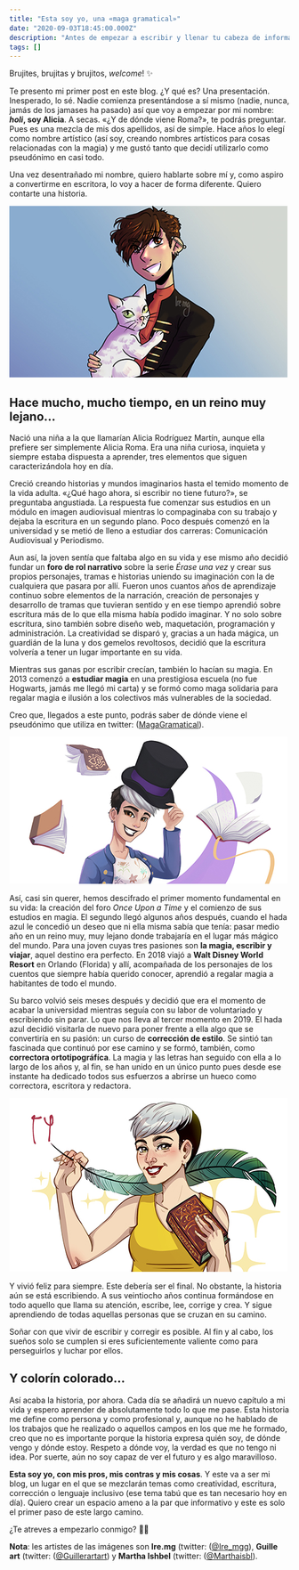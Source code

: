 ```yaml
---
title: "Esta soy yo, una «maga gramatical»"
date: "2020-09-03T18:45:00.000Z"
description: "Antes de empezar a escribir y llenar tu cabeza de información y de cosas varias, me gustaría presentarme. Holi, soy Alicia y, aunque mi apellido real no es Roma, queda chulo, ¿no?"
tags: []
---
```

Brujites, brujitas y brujitos, _welcome_! ✨

Te presento mi primer post en este blog. ¿Y qué es? Una presentación. Inesperado, lo sé. Nadie comienza presentándose a sí mismo (nadie, nunca, jamás de los jamases ha pasado) así que voy a empezar por mi nombre: **_holi_, soy Alicia**. A secas. «¿Y de dónde viene Roma?», te podrás preguntar. Pues es una mezcla de mis dos apellidos, así de simple. Hace años lo elegí como nombre artístico (así soy, creando nombres artísticos para cosas relacionadas con la magia) y me gustó tanto que decidí utilizarlo como pseudónimo en casi todo.

Una vez desentrañado mi nombre, quiero hablarte sobre mí y, como aspiro a convertirme en escritora, lo voy a hacer de forma diferente. Quiero contarte una historia. 

![Artista: Ire.mg.](./Ali-1.jpg)


## Hace mucho, mucho tiempo, en un reino muy lejano...

Nació una niña a la que llamarían Alicia Rodríguez Martín, aunque ella prefiere ser simplemente Alicia Roma. Era una niña curiosa, inquieta y siempre estaba dispuesta a aprender, tres elementos que siguen caracterizándola hoy en día.

Creció creando historias y mundos imaginarios hasta el temido momento de la vida adulta. «¿Qué hago ahora, si escribir no tiene futuro?», se preguntaba angustiada. La respuesta fue comenzar sus estudios en un módulo en imagen audiovisual mientras lo compaginaba con su trabajo y dejaba la escritura en un segundo plano. Poco después comenzó en la universidad y se metió de lleno a estudiar dos carreras: Comunicación Audiovisual y Periodismo.

Aun así, la joven sentía que faltaba algo en su vida y ese mismo año decidió fundar un **foro de rol narrativo** sobre la serie _Érase una vez_ y crear sus propios personajes, tramas e historias uniendo su imaginación con la de cualquiera que pasara por allí. Fueron unos cuantos años de aprendizaje continuo sobre elementos de la narración, creación de personajes y desarrollo de tramas que tuvieran sentido y en ese tiempo aprendió sobre escritura más de lo que ella misma había podido imaginar. Y no solo sobre escritura, sino también sobre diseño web, maquetación, programación y administración. La creatividad se disparó y, gracias a un hada mágica, un guardián de la luna y dos gemelos revoltosos, decidió que la escritura volvería a tener un lugar importante en su vida.

Mientras sus ganas por escribir crecían, también lo hacían su magia. En 2013 comenzó a **estudiar magia** en una prestigiosa escuela (no fue Hogwarts, jamás me llegó mi carta) y se formó como maga solidaria para regalar magia e ilusión a los colectivos más vulnerables de la sociedad. 

Creo que, llegados a este punto, podrás saber de dónde viene el pseudónimo que utiliza en twitter: ([MagaGramatical](https://twitter.com/MagaGramatical)).

![Artista: Guille art.](./Ali-2.jpg)

Así, casi sin querer, hemos descifrado el primer momento fundamental en su vida: la creación del foro _Once Upon a Time_ y el comienzo de sus estudios en magia. El segundo llegó algunos años después, cuando el hada azul le concedió un deseo que ni ella misma sabía que tenía: pasar medio año en un reino muy, muy lejano donde trabajaría en el lugar más mágico del mundo. Para una joven cuyas tres pasiones son **la magia, escribir y viajar**, aquel destino era perfecto. En 2018 viajó a **Walt Disney World Resort** en Orlando (Florida) y allí, acompañada de los personajes de los cuentos que siempre había querido conocer, aprendió a regalar magia a habitantes de todo el mundo. 

Su barco volvió seis meses después y decidió que era el momento de acabar la universidad mientras seguía con su labor de voluntariado y escribiendo sin parar. Lo que nos lleva al tercer momento en 2019. El hada azul decidió visitarla de nuevo para poner frente a ella algo que se convertiría en su pasión: un curso de **corrección de estilo**. Se sintió tan fascinada que continuó por ese camino y se formó, también, como **correctora ortotipográfíca**. La magia y las letras han seguido con ella a lo largo de los años y, al fin, se han unido en un único punto pues desde ese instante ha dedicado todos sus esfuerzos a abrirse un hueco como correctora, escritora y redactora.

![Artista: Martha Ishbel.](./Ali-3.jpg)


Y vivió feliz para siempre. Este debería ser el final. No obstante, la historia aún se está escribiendo. A sus veintiocho años continua formándose en todo aquello que llama su atención, escribe, lee, corrige y crea. Y sigue aprendiendo de todas aquellas personas que se cruzan en su camino.

Soñar con que vivir de escribir y corregir es posible. Al fin y al cabo, los sueños solo se cumplen si eres suficientemente valiente como para perseguirlos y luchar por ellos.

## Y colorín colorado...

Así acaba la historia, por ahora. Cada día se añadirá un nuevo capítulo a mi vida y espero aprender de absolutamente todo lo que me pase. Esta historia me define como persona y como profesional y, aunque no he hablado de los trabajos que he realizado o aquellos campos en los que me he formado, creo que no es importante porque la historia expresa quién soy, de dónde vengo y dónde estoy. Respeto a dónde voy, la verdad es que no tengo ni idea. Por suerte, aún no soy capaz de ver el futuro y es algo maravilloso.

**Esta soy yo, con mis pros, mis contras y mis cosas**. Y este va a ser mi blog, un lugar en el que se mezclarán temas como creatividad, escritura, corrección o lenguaje inclusivo (ese tema tabú que es tan necesario hoy en día). Quiero crear un espacio ameno a la par que informativo y este es solo el primer paso de este largo camino.

¿Te atreves a empezarlo conmigo? 🧙‍♀️

**Nota**: les artistes de las imágenes son **Ire.mg** (twitter: ([@Ire_mgg](https://twitter.com/Ire_mgg)), **Guille art** (twitter: ([@Guillerartart](https://twitter.com/Guillerartart)) y **Martha Ishbel** (twitter: ([@Marthaisbl](https://twitter.com/Marthaisbl)).

